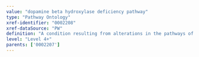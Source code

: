 ```yaml
---
value: "dopamine beta hydroxylase deficiency pathway"
type: "Pathway Ontology"
xref-identifier: "0002208"
xref-dataSource: "PW"
definition: "A condition resulting from alterations in the pathways of norepinephrine and epinephrine biosynthesis due to defects in the dopamine beta-hydroxylase gene (DBH). DBH catalyzes the conversion of dopamine to norepinephrine, in turn the precursor to epinephrine."
level: "Level 4+"
parents: ['0002207']
---
```

